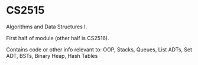# CS2515
Algorithms and Data Structures I.

First half of module (other half is CS2516).

Contains code or other info relevant to:
  OOP,
  Stacks,
  Queues,
  List ADTs,
  Set ADT,
  BSTs,
  Binary Heap,
  Hash Tables
